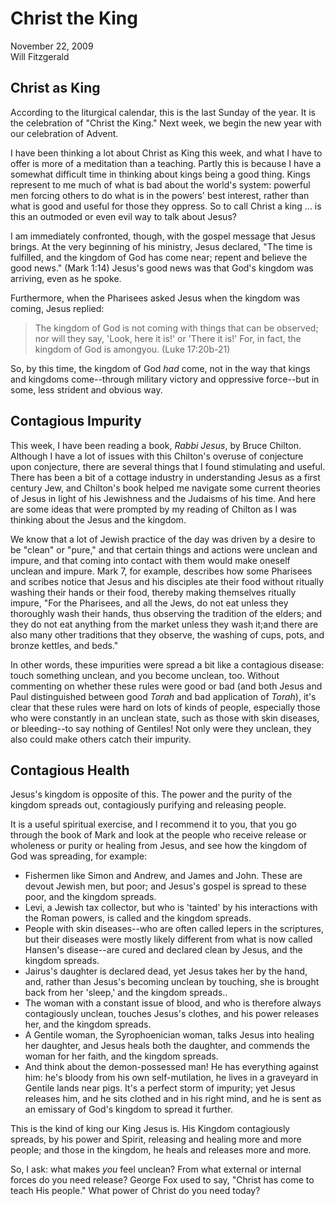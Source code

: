 # Christ the King #

November 22, 2009  
Will Fitzgerald

## Christ as King ##

According to the liturgical calendar, this is the last Sunday of the year. It is the celebration of "Christ the King." Next week, we begin the new year with our celebration of Advent.

I have been thinking a lot about Christ as King this week, and what I have to offer is more of a meditation than a teaching. Partly this is because I have a somewhat difficult time in thinking about kings being a good thing. Kings represent to me much of what is bad about the world's system: powerful men forcing others to do what is in the powers' best interest, rather than what is good and useful for those they oppress. So to call Christ a king ... is this an outmoded or even evil way to talk about Jesus?

I am immediately confronted, though, with the gospel message that Jesus brings. At the very beginning of his ministry, Jesus declared, "The time is fulfilled, and the kingdom of God has come near; repent and believe the good news." (Mark 1:14) Jesus's good news was that God's kingdom was arriving, even as he spoke. 

Furthermore, when the Pharisees asked Jesus when the kingdom was coming, Jesus replied:

> The kingdom of God is not coming with things that can be observed; nor will they say, 'Look, here it is!' or 'There it is!' For, in fact, the kingdom of God is among​you. (Luke 17:20b-21)

So, by this time, the kingdom of God _had_ come, not in the way that kings and kingdoms come--through military victory and oppressive force--but in some, less strident and obvious way.

## Contagious Impurity ##

This week, I have been reading a book, _Rabbi Jesus_, by Bruce Chilton. Although I have a lot of issues with this Chilton's overuse of conjecture upon conjecture, there are several things that I found stimulating and useful. There has been a bit of a cottage industry in understanding Jesus as a first century Jew, and Chilton's book helped me navigate some current theories of Jesus in light of his Jewishness and the Judaisms of his time. And here are some ideas that were prompted by my reading of Chilton as I was thinking about the Jesus and the kingdom.

We know that a lot of Jewish practice of the day was driven by a desire to be "clean" or "pure," and that certain things and actions were unclean and impure, and that coming into contact with them would make oneself unclean and impure. Mark 7, for example, describes how some Pharisees and scribes notice that Jesus and his disciples ate their food without ritually washing their hands or their food, thereby making themselves ritually impure, "For the Pharisees, and all the Jews, do not eat unless they thoroughly wash their hands, thus observing the tradition of the elders; and they do not eat anything from the market unless they wash it;​and there are also many other traditions that they observe, the washing of cups, pots, and bronze kettles, and beds." 

In other words, these impurities were spread a bit like a contagious disease: touch something unclean, and you become unclean, too. Without commenting on whether these rules were good or bad (and both Jesus and Paul distinguished between good _Torah_ and bad application of _Torah_), it's clear that these rules were hard on lots of kinds of people, especially those who were constantly in an unclean state, such as those with skin diseases, or bleeding--to say nothing of Gentiles! Not only were they unclean, they also could make others catch their impurity.

## Contagious Health ##

Jesus's kingdom is opposite of this. The power and the purity of the kingdom spreads out, contagiously purifying and releasing people. 

It is a useful spiritual exercise, and I recommend it to you, that you go through the book of Mark and look at the people who receive release or wholeness or purity or healing from Jesus, and see how the kingdom of God was spreading, for example:

* Fishermen like Simon and Andrew, and James and John. These are devout Jewish men, but poor; and Jesus's gospel is spread to these poor, and the kingdom spreads.
* Levi, a Jewish tax collector, but who is 'tainted' by his interactions with the Roman powers, is called and the kingdom spreads.
* People with skin diseases--who are often called lepers in the scriptures, but their diseases were mostly likely different from what is now called Hansen's disease--are cured and declared clean by Jesus, and the kingdom spreads.
* Jairus's daughter is declared dead, yet Jesus takes her by the hand, and, rather than Jesus's becoming unclean by touching, she is brought back from her 'sleep,' and the kingdom spreads..
* The woman with a constant issue of blood, and who is therefore always contagiously unclean, touches Jesus's clothes, and his power releases her, and the kingdom spreads.
* A Gentile woman, the Syrophoenician woman, talks Jesus into healing her daughter, and Jesus heals both the daughter, and commends the woman for her faith, and the kingdom spreads.
* And think about the demon-possessed man! He has everything against him: he's bloody from his own self-mutilation, he lives in a graveyard in Gentile lands near pigs. It's a perfect storm of impurity; yet Jesus releases him, and he sits clothed and in his right mind, and he is sent as an emissary of God's kingdom to spread it further.

This is the kind of king our King Jesus is. His Kingdom contagiously spreads, by his power and Spirit, releasing and healing more and more people; and those in the kingdom, he heals and releases more and more. 

So, I ask: what makes _you_ feel unclean? From what external or internal forces do you need release? George Fox used to say, "Christ has come to teach His people." What power of Christ do you need today?

